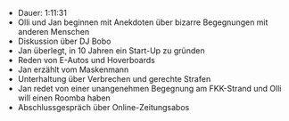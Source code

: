 - Dauer: 1:11:31  
- Olli und Jan beginnen mit Anekdoten über bizarre Begegnungen mit anderen Menschen  
- Diskussion über DJ Bobo  
- Jan überlegt, in 10 Jahren ein Start-Up zu gründen  
- Reden von E-Autos und Hoverboards  
- Jan erzählt vom Maskenmann  
- Unterhaltung über Verbrechen und gerechte Strafen  
- Jan redet von einer unangenehmen Begegnung am FKK-Strand und Olli will einen Roomba haben  
- Abschlussgespräch über Online-Zeitungsabos  
